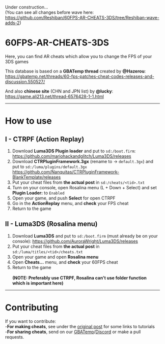Under construction...<br>
(You can see all changes before wave here:
https://github.com/Reshiban/60FPS-AR-CHEATS-3DS/tree/Reshiban-wave-adds-2)

# 60FPS-AR-CHEATS-3DS
Here, you can find AR cheats which allow you to change the FPS of your 3DS games<br>

This database is based on a **GBATemp thread** created by **@Hazerou**:<br>
https://gbatemp.net/threads/60-fps-patches-cheat-codes-releases-and-discussion.550527/<br>

And also **chinese site** (CHN and JPN list) by **@lucky**:<br>
https://game.ali213.net/thread-6576428-1-1.html<br>

---

# How to use
## I - CTRPF (Action Replay)
1) Download **Luma3DS Plugin loader** and put to `sd:/boot.firm`:<br>
https://github.com/mariohackandglitch/Luma3DS/releases<br>
2) Download **CTRPluginFramework.3gx** (rename to -> `default.3gx`) and put to `sd:/luma/plugins/default.3gx`<br>
https://github.com/Nanquitas/CTRPluginFramework-BlankTemplate/releases<br>
3) Put your cheat files from **the actual post** in `sd:/cheats/<tid>.txt`<br>
4) Turn on your console, open Rosalina menu (L + Down + Select) and set **Plugin Loader:** to `Enabled`<br>
5) Open your game, and push **Select** for open CTRPF<br>
6) Go in the **ActionReplay** menu, and **check** your FPS cheat
7) Return to the game<br>

## II - Luma3DS (Rosalina menu)
1) Download **Luma3DS** and put to `sd:/boot.firm` (must already be on your console):
https://github.com/AuroraWright/Luma3DS/releases<br>
2) Put your cheat files from **the actual post** in `sd:/luma/titles/<tid>/cheats.txt`<br>
3) Open your game and open **Rosalina menu**<br>
4) Open **Cheats...** menu, and **check** your 60FPS cheat<br>
5) Return to the game<br><br>
**(NOTE: Preferably use CTRPF, Rosalina can't use folder function which is important here)**

---

# Contributing
If you want to contribute:<br>
-**For making cheats**, see under the <a href="https://gbatemp.net/threads/60-fps-patches-cheat-codes-releases-and-discussion.550527/#post-8831465">original post</a> for some links to tutorials<br>
-**For sharing cheats**, send on our <a href="https://gbatemp.net/threads/60-fps-patches-cheat-codes-releases-and-discussion.550527/">GBATemp</a>/<a href="https://discord.gg/HSFX37b">Discord</a> or make a pull requests.
